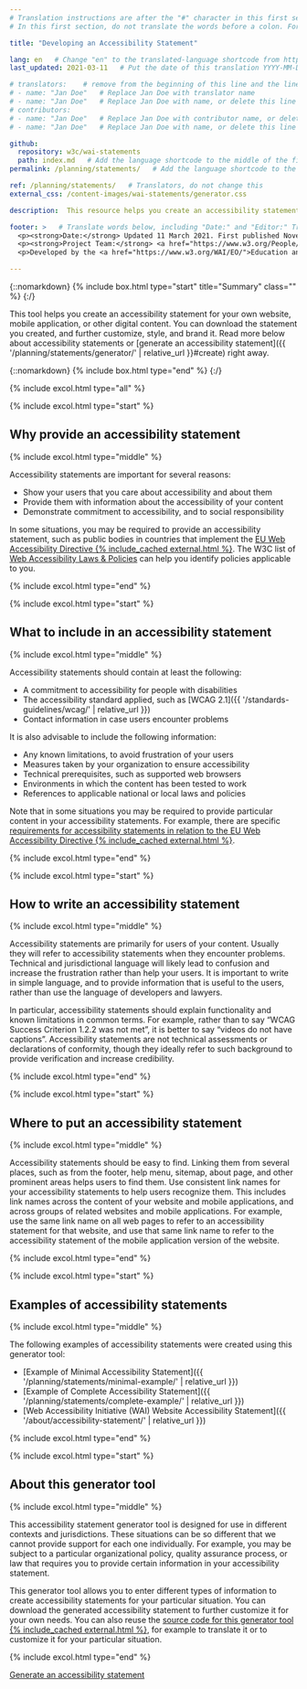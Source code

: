 ```yaml
---
# Translation instructions are after the "#" character in this first section. They are comments that do not show up in the web page. You do not need to translate the instructions after #.
# In this first section, do not translate the words before a colon. For example, do not translate "title:". Do translate the text after "title:".

title: "Developing an Accessibility Statement"

lang: en   # Change "en" to the translated-language shortcode from https://www.iana.org/assignments/language-subtag-registry/language-subtag-registry
last_updated: 2021-03-11   # Put the date of this translation YYYY-MM-DD (with month in the middle)

# translators:    # remove from the beginning of this line and the lines below: "# " (the hash sign and the space)
# - name: "Jan Doe"   # Replace Jan Doe with translator name
# - name: "Jan Doe"   # Replace Jan Doe with name, or delete this line if not multiple translators
# contributors:
# - name: "Jan Doe"   # Replace Jan Doe with contributor name, or delete this line if none
# - name: "Jan Doe"   # Replace Jan Doe with name, or delete this line if not multiple contributors

github:
  repository: w3c/wai-statements
  path: index.md   # Add the language shortcode to the middle of the filename, for example: index.fr.md
permalink: /planning/statements/   # Add the language shortcode to the end, with no slash at end, for example: /planning/statements/fr

ref: /planning/statements/   # Translators, do not change this
external_css: /content-images/wai-statements/generator.css

description:  This resource helps you create an accessibility statement for your own website, mobile application, or other digital content.   # translate the description

footer: >   # Translate words below, including "Date:" and "Editor:" Translate the Working Group name. Leave the Working Group acronym in English. Do *not* change the dates in the footer below.
  <p><strong>Date:</strong> Updated 11 March 2021. First published November 2018. <a href="../changelog/">Changelog</a>.</p>
  <p><strong>Project Team:</strong> <a href="https://www.w3.org/People/shadi">Shadi Abou-Zahra</a>, Eric Velleman, Sanne Eendebak, Roel Antonisse, and Bas de Bruin. <a href="../acknowledgements/">Acknowledgements</a>.</p>
  <p>Developed by the <a href="https://www.w3.org/WAI/EO/">Education and Outreach Working Group (EOWG)</a>. Developed as part of the <a href="https://www.w3.org/WAI/Tools/">WAI-Tools project</a>, co-funded by the European Commission.</p>

---
```


{::nomarkdown}
{% include box.html type="start" title="Summary" class="" %}
{:/}

This tool helps you create an accessibility statement for your own website, mobile application, or other digital content. You can download the statement you created, and further customize, style, and brand it. Read more below about accessibility statements or [generate an accessibility statement]({{ '/planning/statements/generator/' | relative_url }}#create) right away.

{::nomarkdown}
{% include box.html type="end" %}
{:/}

{% include excol.html type="all" %}

{% include excol.html type="start" %}

## Why provide an accessibility statement

{% include excol.html type="middle" %}

Accessibility statements are important for several reasons:

* Show your users that you care about accessibility and about them
* Provide them with information about the accessibility of your content
* Demonstrate commitment to accessibility, and to social responsibility

In some situations, you may be required to provide an accessibility statement, such as public bodies in countries that implement the [EU Web Accessibility Directive {% include_cached external.html %}](https://eur-lex.europa.eu/eli/dir/2016/2102/oj). The W3C list of [Web Accessibility Laws &amp; Policies](https://www.w3.org/WAI/policies/) can help you identify policies applicable to you.

{% include excol.html type="end" %}

{% include excol.html type="start" %}

## What to include in an accessibility statement

{% include excol.html type="middle" %}

Accessibility statements should contain at least the following:

* A commitment to accessibility for people with disabilities
* The accessibility standard applied, such as [WCAG 2.1]({{ '/standards-guidelines/wcag/' | relative_url }})
* Contact information in case users encounter problems

It is also advisable to include the following information:

* Any known limitations, to avoid frustration of your users
* Measures taken by your organization to ensure accessibility
* Technical prerequisites, such as supported web browsers
* Environments in which the content has been tested to work
* References to applicable national or local laws and policies

Note that in some situations you may be required to provide particular content in your accessibility statements. For example, there are specific [requirements for accessibility statements in relation to the EU Web Accessibility Directive {% include_cached external.html %}](https://eur-lex.europa.eu/eli/dec_impl/2018/1523/oj).

{% include excol.html type="end" %}

{% include excol.html type="start" %}

## How to write an accessibility statement

{% include excol.html type="middle" %}

Accessibility statements are primarily for users of your content. Usually they will refer to accessibility statements when they encounter problems. Technical and jurisdictional language will likely lead to confusion and increase the frustration rather than help your users. It is important to write in simple language, and to provide information that is useful to the users, rather than use the language of developers and lawyers.

In particular, accessibility statements should explain functionality and known limitations in common terms. For example, rather than to say “WCAG Success Criterion 1.2.2 was not met”, it is better to say “videos do not have captions”. Accessibility statements are not technical assessments or declarations of conformity, though they ideally refer to such background to provide verification and increase credibility.

{% include excol.html type="end" %}

{% include excol.html type="start" %}

## Where to put an accessibility statement

{% include excol.html type="middle" %}

Accessibility statements should be easy to find. Linking them from several places, such as from the footer, help menu, sitemap, about page, and other prominent areas helps users to find them. Use consistent link names for your accessibility statements to help users recognize them. This includes link names across the content of your website and mobile applications, and across groups of related websites and mobile applications. For example, use the same link name on all web pages to refer to an accessibility statement for that website, and use that same link name to refer to the accessibility statement of the mobile application version of the website.

{% include excol.html type="end" %}

{% include excol.html type="start" %}

## Examples of accessibility statements

{% include excol.html type="middle" %}

The following examples of accessibility statements were created using this generator tool:

* [Example of Minimal Accessibility Statement]({{ '/planning/statements/minimal-example/' | relative_url }})
* [Example of Complete Accessibility Statement]({{ '/planning/statements/complete-example/' | relative_url }})
* [Web Accessibility Initiative (WAI) Website Accessibility Statement]({{ '/about/accessibility-statement/' | relative_url }})

{% include excol.html type="end" %}

{% include excol.html type="start" %}

## About this generator tool

{% include excol.html type="middle" %}

This accessibility statement generator tool is designed for use in different contexts and jurisdictions. These situations can be so different that we cannot provide support for each one individually. For example, you may be subject to a particular organizational policy, quality assurance process, or law that requires you to provide certain information in your accessibility statement.

This generator tool allows you to enter different types of information to create accessibility statements for your particular situation. You can download the generated accessibility statement to further customize it for your own needs. You can also reuse the [source code for this generator tool {% include_cached external.html %}](https://github.com/w3c/wai-statements), for example to translate it or to customize it for your particular situation.

{% include excol.html type="end" %}

<a href="{{ '/planning/statements/generator/' | relative_url }}#create" class="button" style="margin-top: 2rem;">Generate an accessibility statement</a>
